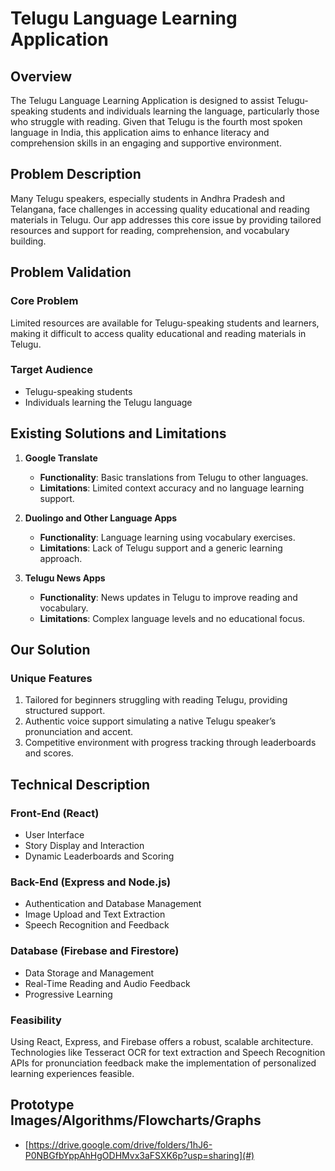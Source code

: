 # Telugu Language Learning Application

## Overview

The Telugu Language Learning Application is designed to assist Telugu-speaking students and individuals learning the language, particularly those who struggle with reading. Given that Telugu is the fourth most spoken language in India, this application aims to enhance literacy and comprehension skills in an engaging and supportive environment.

## Problem Description

Many Telugu speakers, especially students in Andhra Pradesh and Telangana, face challenges in accessing quality educational and reading materials in Telugu. Our app addresses this core issue by providing tailored resources and support for reading, comprehension, and vocabulary building.

## Problem Validation

### Core Problem
Limited resources are available for Telugu-speaking students and learners, making it difficult to access quality educational and reading materials in Telugu.

### Target Audience
- Telugu-speaking students
- Individuals learning the Telugu language

## Existing Solutions and Limitations

1. **Google Translate**
   - **Functionality**: Basic translations from Telugu to other languages.
   - **Limitations**: Limited context accuracy and no language learning support.

2. **Duolingo and Other Language Apps**
   - **Functionality**: Language learning using vocabulary exercises.
   - **Limitations**: Lack of Telugu support and a generic learning approach.

3. **Telugu News Apps**
   - **Functionality**: News updates in Telugu to improve reading and vocabulary.
   - **Limitations**: Complex language levels and no educational focus.

## Our Solution

### Unique Features
1. Tailored for beginners struggling with reading Telugu, providing structured support.
2. Authentic voice support simulating a native Telugu speaker’s pronunciation and accent.
3. Competitive environment with progress tracking through leaderboards and scores.

## Technical Description

### Front-End (React)
- User Interface
- Story Display and Interaction
- Dynamic Leaderboards and Scoring

### Back-End (Express and Node.js)
- Authentication and Database Management
- Image Upload and Text Extraction
- Speech Recognition and Feedback

### Database (Firebase and Firestore)
- Data Storage and Management
- Real-Time Reading and Audio Feedback
- Progressive Learning

### Feasibility
Using React, Express, and Firebase offers a robust, scalable architecture. Technologies like Tesseract OCR for text extraction and Speech Recognition APIs for pronunciation feedback make the implementation of personalized learning experiences feasible.

## Prototype Images/Algorithms/Flowcharts/Graphs
- [https://drive.google.com/drive/folders/1hJ6-P0NBGfbYppAhHgODHMvx3aFSXK6p?usp=sharing](#)
